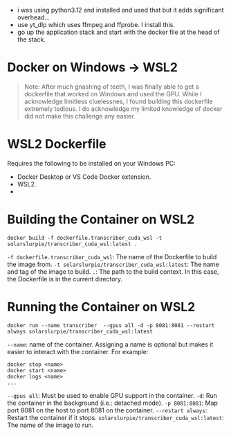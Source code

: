 - i was using python3.12 and installed and used that but it adds significant overhead...
- use yt_dlp which uses ffmpeg and ffprobe. I install this.
- go up the application stack and start with the docker file at the head of the stack.


# Docker on Windows -> WSL2
> Note: After much gnashing of teeth, I was finally able to get a dockerfile that worked on Windows and used the GPU.  While I acknowledge limitless cluelessnes, I found building this dockerfile extremely tedious.  I do acknowledge my limited knowledge of docker did not make this challenge any easier.
# WSL2 Dockerfile
Requires the following to be installed on your Windows PC:
- Docker Desktop or VS Code Docker extension.
- WSL2.
-


# Building the Container on WSL2

`docker build -f dockerfile.transcriber_cuda_wsl -t solarslurpie/transcriber_cuda_wsl:latest .`

`-f dockerfile.transcriber_cuda_wsl`: The name of the Dockerfile to build the image from.
`-t solarslurpie/transcriber_cuda_wsl:latest`: The name and tag of the image to build.
`.`: The path to the build context. In this case, the Dockerfile is in the current directory.

# Running the Container on WSL2

`docker run --name transcriber  --gpus all -d -p 8081:8081 --restart always solarslurpie/transcriber_cuda_wsl:latest`

`--name`: name of the container. Assigning a name is optional but makes it easier to interact with the container. For example:
```
docker stop <name>
docker start <name>
docker logs <name>
...
```
`--gpus all`: Must be used to enable GPU support in the container.
`-d`: Run the container in the background (i.e.: detached mode).
`-p 8081:8081`: Map port 8081 on the host to port 8081 on the container.
`--restart always`: Restart the container if it stops.
`solarslurpie/transcriber_cuda_wsl:latest`: The name of the image to run.